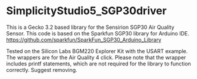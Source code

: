 # SimplicityStudio5_SGP30driver
This is a Gecko 3.2 based library for the Sensirion SGP30 Air Quality Sensor. This code is based on the Sparkfun SGP30 library for Arduino IDE. https://github.com/sparkfun/SparkFun_SGP30_Arduino_Library

Tested on the Silicon Labs BGM220 Explorer Kit with the USART example. The wrappers are for the Air Quality 4 click. Please note that the wrapper includes printf statements, which are not required for the library to function correctly. Suggest removing.
